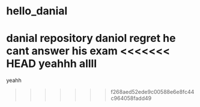 # hello_danial
danial repository
daniol regret he cant answer his exam
<<<<<<< HEAD
yeahhh
allll
=======
yeahh
>>>>>>> f268aed52ede9c00588e6e8fc44c964058fadd49
